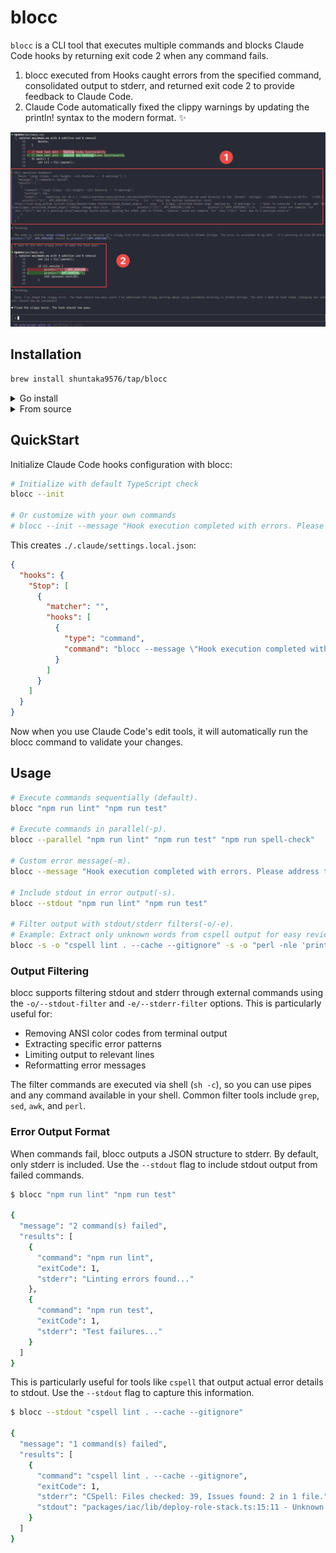 # blocc

`blocc` is a CLI tool that executes multiple commands and blocks Claude Code hooks by returning exit code 2 when any command fails.

1. blocc executed from Hooks caught errors from the specified command, consolidated output to stderr, and returned exit code 2 to provide feedback to Claude Code.
2. Claude Code automatically fixed the clippy warnings by updating the println! syntax to the modern format. ✨

![img](./docs/blocc-behavior.png)

## Installation

```bash
brew install shuntaka9576/tap/blocc
```

<details>
<summary>Go install</summary>

```bash
go install github.com/shuntaka9576/blocc/cmd/blocc@latest
```
</details>

<details>
<summary>From source</summary>

```bash
git clone https://github.com/shuntaka9576/blocc.git
cd blocc
make install
```
</details>

## QuickStart

Initialize Claude Code hooks configuration with blocc:

```bash
# Initialize with default TypeScript check
blocc --init

# Or customize with your own commands
# blocc --init --message "Hook execution completed with errors. Please address the following issues" "npm run lint" "npm run test"
```

This creates `./.claude/settings.local.json`:

```json
{
  "hooks": {
    "Stop": [
      {
        "matcher": "",
        "hooks": [
          {
            "type": "command",
            "command": "blocc --message \"Hook execution completed with errors\" \"npx tsc --noEmit\""
          }
        ]
      }
    ]
  }
}
```

Now when you use Claude Code's edit tools, it will automatically run the blocc command to validate your changes.

## Usage

```bash
# Execute commands sequentially (default).
blocc "npm run lint" "npm run test"

# Execute commands in parallel(-p).
blocc --parallel "npm run lint" "npm run test" "npm run spell-check"

# Custom error message(-m).
blocc --message "Hook execution completed with errors. Please address the following issues" "npm run lint" "npm run test"

# Include stdout in error output(-s).
blocc --stdout "npm run lint" "npm run test"

# Filter output with stdout/stderr filters(-o/-e).
# Example: Extract only unknown words from cspell output for easy review
blocc -s -o "cspell lint . --cache --gitignore" -s -o "perl -nle 'print \$1 if /Unknown word \((\w+)\)/' | sort | uniq"
```

### Output Filtering

blocc supports filtering stdout and stderr through external commands using the `-o/--stdout-filter` and `-e/--stderr-filter` options. This is particularly useful for:

- Removing ANSI color codes from terminal output
- Extracting specific error patterns
- Limiting output to relevant lines
- Reformatting error messages

The filter commands are executed via shell (`sh -c`), so you can use pipes and any command available in your shell. Common filter tools include `grep`, `sed`, `awk`, and `perl`.

### Error Output Format

When commands fail, blocc outputs a JSON structure to stderr. By default, only stderr is included. Use the `--stdout` flag to include stdout output from failed commands.

```bash
$ blocc "npm run lint" "npm run test"

{
  "message": "2 command(s) failed",
  "results": [
    {
      "command": "npm run lint",
      "exitCode": 1,
      "stderr": "Linting errors found..."
    },
    {
      "command": "npm run test",
      "exitCode": 1,
      "stderr": "Test failures..."
    }
  ]
}
```

This is particularly useful for tools like `cspell` that output actual error details to stdout. Use the `--stdout` flag to capture this information.

```bash
$ blocc --stdout "cspell lint . --cache --gitignore"

{
  "message": "1 command(s) failed",
  "results": [
    {
      "command": "cspell lint . --cache --gitignore",
      "exitCode": 1,
      "stderr": "CSpell: Files checked: 39, Issues found: 2 in 1 file.",
      "stdout": "packages/iac/lib/deploy-role-stack.ts:15:11 - Unknown word (oicd)"
    }
  ]
}
```
